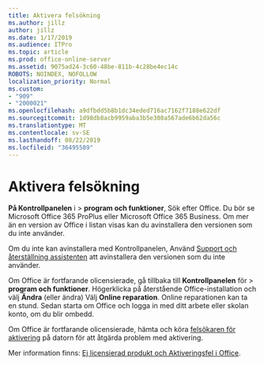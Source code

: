 ```yaml
---
title: Aktivera felsökning
ms.author: jillz
author: jillz
ms.date: 1/17/2019
ms.audience: ITPro
ms.topic: article
ms.prod: office-online-server
ms.assetid: 9075ad24-3c60-48be-811b-4c28be4ec14c
ROBOTS: NOINDEX, NOFOLLOW
localization_priority: Normal
ms.custom:
- "909"
- "2000021"
ms.openlocfilehash: a9dfbdd5b8b1dc34eded716ac7162f7188e622df
ms.sourcegitcommit: 1d98db8acb9959aba3b5e308a567ade6b62da56c
ms.translationtype: MT
ms.contentlocale: sv-SE
ms.lasthandoff: 08/22/2019
ms.locfileid: "36495589"
---
```

# <a name="activation-troubleshooting"></a>Aktivera felsökning

**På Kontrollpanelen** i \> **program och funktioner**, Sök efter Office. Du bör se Microsoft Office 365 ProPlus eller Microsoft Office 365 Business. Om mer än en version av Office i listan visas kan du avinstallera den versionen som du inte använder.
  
Om du inte kan avinstallera med Kontrollpanelen, Använd [Support och återställning assistenten](https://aka.ms/SARA-OfficeUninstall-Alchemy) att avinstallera den versionen som du inte använder.
  
Om Office är fortfarande olicensierade, gå tillbaka till **Kontrollpanelen** för \> **program och funktioner**. Högerklicka på återstående Office-installation och välj **Ändra** (eller ändra) Välj **Online reparation**. Online reparationen kan ta en stund. Sedan starta om Office och logga in med ditt arbete eller skolan konto, om du blir ombedd.
  
Om Office är fortfarande olicensierade, hämta och köra [felsökaren för aktivering](https://aka.ms/SARA-OfficeActivation-Alchemy) på datorn för att åtgärda problem med aktivering.
  
Mer information finns: [Ej licensierad produkt och Aktiveringsfel i Office](https://support.office.com/article/0d23d3c0-c19c-4b2f-9845-5344fedc4380).
